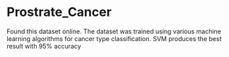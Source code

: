 # Prostrate_Cancer

Found this dataset online. The dataset was trained using various machine learning algorithms for cancer type classification. 
SVM produces the best result with 95% accuracy
